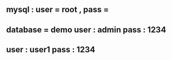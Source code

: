mysql : user = root , pass = 
---------------------------------
database = demo 
user : admin
pass : 1234
---------------------------------
user : user1
pass : 1234
---------------------------------

